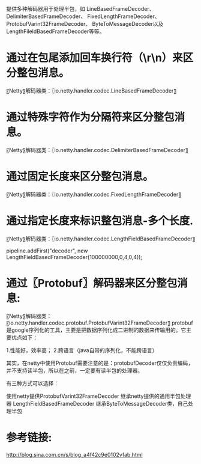 提供多种解码器用于处理半包，如 
LineBasedFrameDecoder、
DelimiterBasedFrameDecoder、
FixedLengthFrameDecoder、
ProtobufVarint32FrameDecoder、
ByteToMessageDecoder以及
LengthFileldBasedFrameDecoder等等。




# 通过在包尾添加回车换行符（\r\n）来区分整包消息。
〖Netty〗解码器类：〖io.netty.handler.codec.LineBasedFrameDecoder〗 

# 通过特殊字符作为分隔符来区分整包消息。
〖Netty〗解码器类：〖io.netty.handler.codec.DelimiterBasedFrameDecoder〗


# 通过固定长度来区分整包消息。
〖Netty〗解码器类：〖io.netty.handler.codec.FixedLengthFrameDecoder〗


# 通过指定长度来标识整包消息-多个长度.
〖Netty〗解码器类：〖io.netty.handler.codec.LengthFieldBasedFrameDecoder〗

pipeline.addFirst("decoder", new LengthFieldBasedFrameDecoder(100000000,0,4,0,4));  

# 通过〖Protobuf〗解码器来区分整包消息:
〖Netty〗解码器类：〖io.netty.handler.codec.protobuf.ProtobufVarint32FrameDecoder〗
protobuf是google序列化的工具，主要是把数据序列化成二进制的数据来传输用的。它主要优点如下：

1.性能好，效率高；
2.跨语言（java自带的序列化，不能跨语言）

其实，在netty中使用Protobuf需要注意的是：protobufDecoder仅仅负责编码，并不支持读半包，所以在之前，一定要有读半包的处理器。

有三种方式可以选择：

使用netty提供ProtobufVarint32FrameDecoder
继承netty提供的通用半包处理器 LengthFieldBasedFrameDecoder
继承ByteToMessageDecoder类，自己处理半包



# 参考链接:
http://blog.sina.com.cn/s/blog_a4f42c9e0102vfab.html